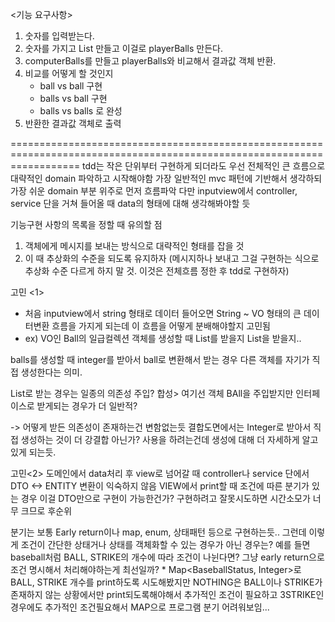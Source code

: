<기능 요구사항>
1. 숫자를 입력받는다.
2. 숫자를 가지고 List<Ball> 만들고 이걸로 playerBalls 만든다.
3. computerBalls를 만들고 playerBalls와 비교해서 결과값 객체 반환.
4. 비교를 어떻게 할 것인지
    - ball vs ball 구현
    - balls vs ball 구현
    - balls vs balls 로 완성
5. 반환한 결과값 객체로 출력





========================================================================================================================
tdd는 작은 단위부터 구현하게 되더라도 우선 전체적인 큰 흐름으로 대략적인 domain 파악하고 시작해야함
가장 일반적인 mvc 패턴에 기반해서 생각하되 가장 쉬운 domain 부분 위주로 먼저 흐름파악
다만 inputview에서 controller, service 단을 거쳐 들어올 때 data의 형태에 대해 생각해봐야할 듯

기능구현 사항의 목록을 정할 때 유의할 점

1. 객체에게 메시지를 보내는 방식으로 대략적인 형태를 잡을 것
2. 이 때 추상화의 수준을 되도록 유지하자 (메시지하나 보내고 그걸 구현하는 식으로 추상화 수준 다르게 하지 말 것. 이것은 전체흐름 정한 후 tdd로 구현하자)
 
고민 <1>
* 처음 inputview에서 string 형태로 데이터 들어오면 String ~ VO 형태의 큰 데이터변환 흐름을 가지게 되는데 이 흐름을 어떻게 분배해야할지 고민됨
* ex) VO인 Ball의 일급컬렉션 객체를 생성할 때 List<Integer>를 받을지 List<Ball>을 받을지..

balls를 생성할 때 integer를 받아서 ball로 변환해서 받는 경우
다른 객체를 자기가 직접 생성한다는 의미.

List<Ball>로 받는 경우는 일종의 의존성 주입? 합성>
여기선 객체 BAll을 주입받지만 인터페이스로 받게되는 경우가 더 일반적?

-> 어떻게 받든 의존성이 존재하는건 변함없는듯
결합도면에서는 Integer로 받아서 직접 생성하는 것이 더 강결합 아닌가? 사용을 하려는건데 생성에 대해 더 자세하게 알고 있게 되는듯.

고민<2>
도메인에서 data처리 후 view로 넘어갈 때 controller나 service 단에서 DTO <-> ENTITY 변환이 익숙하지 않음
VIEW에서 print할 때 조건에 따른 분기가 있는 경우 이걸 DTO만으로 구현이 가능한건가?
구현하려고 잘못시도하면 시간소모가 너무 크므로 후순위

분기는 보통 Early return이나 map, enum, 상태패턴 등으로 구현하는듯.. 그런데 이렇게 조건이 간단한 상태거나 상태를 객체화할 수 있는 경우가 아닌 경우는?
예를 들면 baseball처럼 BALL, STRIKE의 개수에 따라 조건이 나뉜다면? 그냥 early return으로 조건 명시해서 처리해야하는게 최선일까?
*
Map<BaseballStatus, Integer>로 BALL, STRIKE 개수를 print하도록 시도해봤지만 NOTHING은 BALL이나 STRIKE가 존재하지 않는 상황에서만 print되도록해야해서
추가적인 조건이 필요하고 3STRIKE인 경우에도 추가적인 조건필요해서 MAP으로 프로그램 분기 어려워보임...
